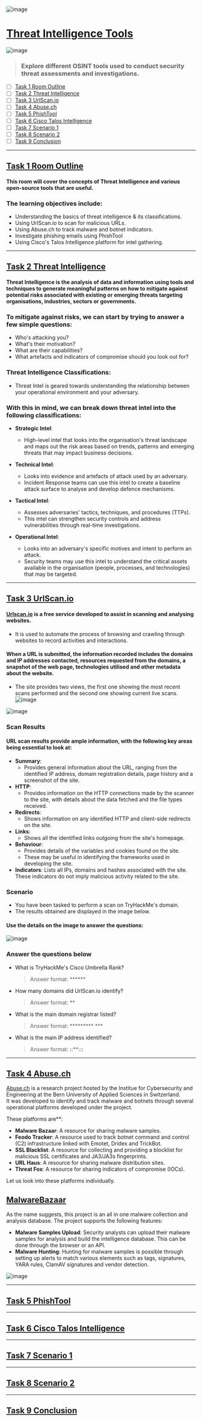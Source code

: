 ![image](https://user-images.githubusercontent.com/51442719/182532569-9f2dc531-87ef-4a96-b4d0-a4eb05822cf7.png)
# [Threat Intelligence Tools](https://tryhackme.com/room/threatinteltools)
![image](https://user-images.githubusercontent.com/51442719/182532556-26e4506f-7921-4b44-b42b-66d2bf21b8d7.png)
> ### Explore different OSINT tools used to conduct security threat assessments and investigations.

- [ ] [Task 1  Room Outline](#task-1--room-outline)
- [ ] [Task 2  Threat Intelligence](#task-2--threat-intelligence)
- [ ] [Task 3  UrlScan.io](#task-3--urlscanio)
- [ ] [Task 4  Abuse.ch](#task-4--abusech)
- [ ] [Task 5  PhishTool](#task-5--phishtool)
- [ ] [Task 6  Cisco Talos Intelligence](#task-6--cisco-talos-intelligence)
- [ ] [Task 7  Scenario 1](#task-7--scenario-1)
- [ ] [Task 8  Scenario 2](#task-8--scenario-2)
- [ ] [Task 9  Conclusion](#task-9--conclusion)

---

## [Task 1  Room Outline]()

#### This room will cover the concepts of Threat Intelligence and various open-source tools that are useful. 

### The learning objectives include:
- Understanding the basics of threat intelligence & its classifications.
- Using UrlScan.io to scan for malicious URLs.
- Using Abuse.ch to track malware and botnet indicators.
- Investigate phishing emails using PhishTool
- Using Cisco's Talos Intelligence platform for intel gathering.

---

## [Task 2  Threat Intelligence]()

#### Threat Intelligence is the analysis of data and information using tools and techniques to generate meaningful patterns on how to mitigate against potential risks associated with existing or emerging threats targeting organisations, industries, sectors or governments.

### To mitigate against risks, we can start by trying to answer a few simple questions:
- Who's attacking you?
- What's their motivation?
- What are their capabilities?
- What artefacts and indicators of compromise should you look out for?

### Threat Intelligence Classifications:
- Threat Intel is geared towards understanding the relationship between your operational environment and your adversary. 

### With this in mind, we can break down threat intel into the following classifications: 

- **Strategic Intel**: 
  - High-level intel that looks into the organisation's threat landscape and maps out the risk areas based on trends, patterns and emerging threats that may impact business decisions.

- **Technical Intel**: 
  - Looks into evidence and artefacts of attack used by an adversary. 
  - Incident Response teams can use this intel to create a baseline attack surface to analyse and develop defence mechanisms.

- **Tactical Intel**: 
  - Assesses adversaries' tactics, techniques, and procedures (TTPs). 
  - This intel can strengthen security controls and address vulnerabilities through real-time investigations.

- **Operational Intel**: 
  - Looks into an adversary's specific motives and intent to perform an attack. 
  - Security teams may use this intel to understand the critical assets available in the organisation (people, processes, and technologies) that may be targeted.


---

## [Task 3  UrlScan.io]()

#### [Urlscan.io](https://urlscan.io/) is a free service developed to assist in scanning and analysing websites. 
- It is used to automate the process of browsing and crawling through websites to record activities and interactions.

#### When a URL is submitted, the information recorded includes the domains and IP addresses contacted, resources requested from the domains, a snapshot of the web page, technologies utilised and other metadata about the website.
- The site provides two views, the first one showing the most recent scans performed and the second one showing current live scans.
![image](https://tryhackme-images.s3.amazonaws.com/user-uploads/5fc2847e1bbebc03aa89fbf2/room-content/db3fb7276dd4c303a5ef7aa04a2ad8a0.gif)

![image](https://tryhackme-images.s3.amazonaws.com/user-uploads/5fc2847e1bbebc03aa89fbf2/room-content/5ba68bbdd6e7e9ef2bbe2a0dc13106bc.gif)

### Scan Results
#### URL scan results provide ample information, with the following key areas being essential to look at:
- **Summary**: 
  - Provides general information about the URL, ranging from the identified IP address, domain registration details, page history and a screenshot of the site.
- **HTTP**: 
  - Provides information on the HTTP connections made by the scanner to the site, with details about the data fetched and the file types received.
- **Redirects**: 
  - Shows information on any identified HTTP and client-side redirects on the site.
- **Links**: 
  - Shows all the identified links outgoing from the site's homepage.
- **Behaviour**: 
  - Provides details of the variables and cookies found on the site. 
  - These may be useful in identifying the frameworks used in developing the site.
- **Indicators**: Lists all IPs, domains and hashes associated with the site. These indicators do not imply malicious activity related to the site.

### Scenario
- You have been tasked to perform a scan on TryHackMe's domain. 
- The results obtained are displayed in the image below. 

#### Use the details on the image to answer the questions:
![image](https://user-images.githubusercontent.com/51442719/182537390-49586d26-7421-43d0-a764-c2ef0832a581.png)

### Answer the questions below

- What is TryHackMe's Cisco Umbrella Rank?
  > Answer format: ******
- How many domains did UrlScan.io identify?
  > Answer format: **
- What is the main domain registrar listed?
  > Answer format: ********* ***
- What is the main IP address identified?
  > Answer format: ****:****:**::****:****


---

## [Task 4  Abuse.ch]()

[Abuse.ch](https://abuse.ch/) is a research project hosted by the Institue for Cybersecurity and Engineering at the Bern University of Applied Sciences in Switzerland.  
It was developed to identify and track malware and botnets through several operational platforms developed under the project.  

These platforms are**:
- **Malware Bazaar**:  A resource for sharing malware samples.
- **Feodo Tracker**:  A resource used to track botnet command and control (C2) infrastructure linked with Emotet, Dridex and TrickBot.
- **SSL Blacklist**:  A resource for collecting and providing a blocklist for malicious SSL certificates and JA3/JA3s fingerprints.
- **URL Haus**:  A resource for sharing malware distribution sites.
- **Threat Fox**:  A resource for sharing indicators of compromise (IOCs).

Let us look into these platforms individually.

## [MalwareBazaar](https://bazaar.abuse.ch/)
As the name suggests, this project is an all in one malware collection and analysis database. The project supports the following features:

- **Malware Samples Upload**: Security analysts can upload their malware samples for analysis and build the intelligence database. This can be done through the browser or an API.
- **Malware Hunting**: Hunting for malware samples is possible through setting up alerts to match various elements such as tags, signatures, YARA rules, ClamAV signatures and vendor detection.

![image](https://tryhackme-images.s3.amazonaws.com/user-uploads/5fc2847e1bbebc03aa89fbf2/room-content/55890b3448b3ecf9a55705cd1bd20b08.gif)

---

## [Task 5  PhishTool]()

---

## [Task 6  Cisco Talos Intelligence]()

---

## [Task 7  Scenario 1]()

---

## [Task 8  Scenario 2]()

---

## [Task 9  Conclusion]()
